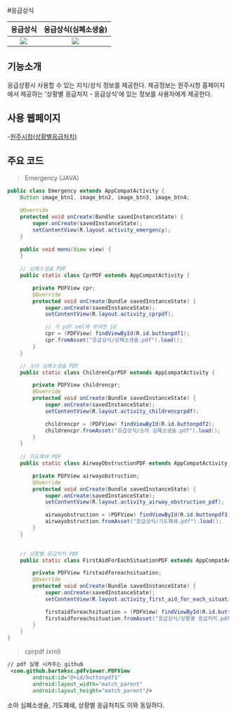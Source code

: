 #응급상식

응급상식             |  응급상식(심폐소생술)  | 
:-------------------------:|:-------------------------:
![](https://user-images.githubusercontent.com/58100710/145129311-e7361e16-c4ad-4890-88e8-34d6ad5a69e5.png)  |  ![](https://user-images.githubusercontent.com/58100710/145129318-b778e354-7e96-4575-9e41-b698d0acad36.png)

## 기능소개
응급상황시 사용할 수 있는 지식/상식 정보를 제공한다.
제공정보는 원주시청 홈페이지에서 제공하는 '상황별 응급처지 - 응급상식'에 있는 정보를 사용자에게 제공한다.

## 사용 웹페이지
-[원주시청(상황별응급처치)](https://www.wonju.go.kr/health/contents.do?key=1690&)

## 주요 코드
> Emergency (JAVA)
```java
public class Emergency extends AppCompatActivity {
    Button image_btn1, image_btn2, image_btn3, image_btn4;

    @Override
    protected void onCreate(Bundle savedInstanceState) {
        super.onCreate(savedInstanceState);
        setContentView(R.layout.activity_emergency);
    }

    public void menu(View view) {
    }
    
    // 심폐소생술 PDF 
    public static class CprPDF extends AppCompatActivity {

        private PDFView cpr;
        @Override
        protected void onCreate(Bundle savedInstanceState) {
            super.onCreate(savedInstanceState);
            setContentView(R.layout.activity_cprpdf);

            // 각 pdf xml에 부여한 id 
            cpr = (PDFView) findViewById(R.id.buttonpdf1);
            cpr.fromAsset("응급상식/심폐소생술.pdf").load();
        }
    }

    // 소아 심폐소생술 PDF
    public static class ChildrenCprPDF extends AppCompatActivity {

        private PDFView childrencpr;
        @Override
        protected void onCreate(Bundle savedInstanceState) {
            super.onCreate(savedInstanceState);
            setContentView(R.layout.activity_childrencprpdf);

            childrencpr = (PDFView) findViewById(R.id.buttonpdf2);
            childrencpr.fromAsset("응급상식/소아 심폐소생술.pdf").load();
        }
    }
    
    // 기도폐쇄 PDF
    public static class AirwayObstructionPDF extends AppCompatActivity {

        private PDFView airwayobstruction;
        @Override
        protected void onCreate(Bundle savedInstanceState) {
            super.onCreate(savedInstanceState);
            setContentView(R.layout.activity_airway_obstruction_pdf);

            airwayobstruction = (PDFView) findViewById(R.id.buttonpdf3);
            airwayobstruction.fromAsset("응급상식/기도폐쇄.pdf").load();
        }
    }

  
    // 상황별 응급처치 PDF
    public static class FirstAidForEachSituationPDF extends AppCompatActivity {

        private PDFView firstaidforeachsituation;
        @Override
        protected void onCreate(Bundle savedInstanceState) {
            super.onCreate(savedInstanceState);
            setContentView(R.layout.activity_first_aid_for_each_situation_pdf);

            firstaidforeachsituation = (PDFView) findViewById(R.id.buttonpdf4);
            firstaidforeachsituation.fromAsset("응급상식/상황별 응급처치.pdf").load();
        }
    }
}
```

> cprpdf (xml)
```xml
// pdf 실행 시켜주는 github
 <com.github.barteksc.pdfviewer.PDFView
        android:id="@+id/buttonpdf1"
        android:layout_width="match_parent"
        android:layout_height="match_parent"/>
```
소아 심폐소생술, 기도폐쇄, 상황별 응급처치도 이와 동일하다.
